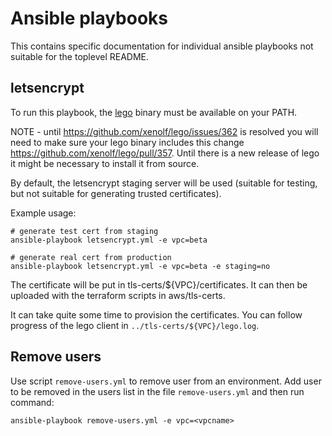 # Ansible playbooks #

This contains specific documentation for individual ansible playbooks
not suitable for the toplevel README.

## letsencrypt ##

To run this playbook, the [lego](https://github.com/xenolf/lego)
binary must be available on your PATH.

NOTE - until https://github.com/xenolf/lego/issues/362 is resolved you will 
need to make sure your lego binary includes this change https://github.com/xenolf/lego/pull/357. 
Until there is a new release of lego it might be necessary to install it from source.

By default, the letsencrypt staging server will be used (suitable for
testing, but not suitable for generating trusted certificates).

Example usage:

    # generate test cert from staging
    ansible-playbook letsencrypt.yml -e vpc=beta

    # generate real cert from production
    ansible-playbook letsencrypt.yml -e vpc=beta -e staging=no
    
The certificate will be put in tls-certs/${VPC}/certificates.  It can
then be uploaded with the terraform scripts in aws/tls-certs.

It can take quite some time to provision the certificates.  You can
follow progress of the lego client in `../tls-certs/${VPC}/lego.log`.


## Remove users ##

Use script `remove-users.yml` to remove user from an environment. 
Add user to be removed in the users list in the file `remove-users.yml` 
and then run command: 

`ansible-playbook remove-users.yml -e vpc=<vpcname>`
